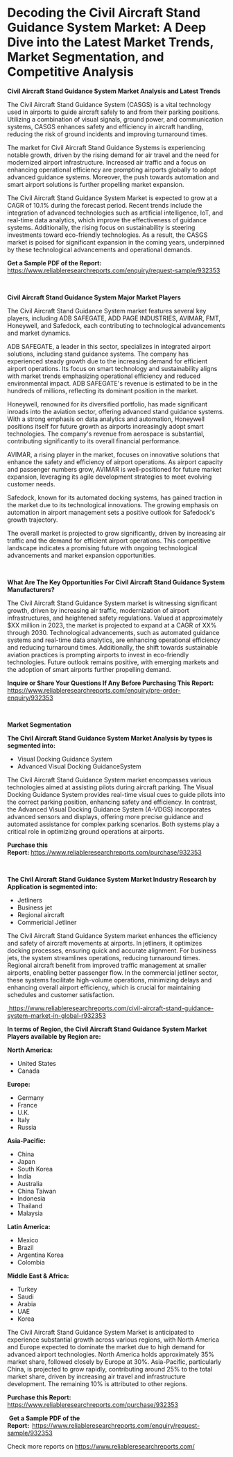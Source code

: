 <p><h1>Decoding the Civil Aircraft Stand Guidance System Market: A Deep Dive into the Latest Market Trends, Market Segmentation, and Competitive Analysis</h1></p><p><strong>Civil Aircraft Stand Guidance System Market Analysis and Latest Trends</strong></p>
<p><p>The Civil Aircraft Stand Guidance System (CASGS) is a vital technology used in airports to guide aircraft safely to and from their parking positions. Utilizing a combination of visual signals, ground power, and communication systems, CASGS enhances safety and efficiency in aircraft handling, reducing the risk of ground incidents and improving turnaround times.</p><p>The market for Civil Aircraft Stand Guidance Systems is experiencing notable growth, driven by the rising demand for air travel and the need for modernized airport infrastructure. Increased air traffic and a focus on enhancing operational efficiency are prompting airports globally to adopt advanced guidance systems. Moreover, the push towards automation and smart airport solutions is further propelling market expansion.</p><p>The Civil Aircraft Stand Guidance System Market is expected to grow at a CAGR of 10.1% during the forecast period. Recent trends include the integration of advanced technologies such as artificial intelligence, IoT, and real-time data analytics, which improve the effectiveness of guidance systems. Additionally, the rising focus on sustainability is steering investments toward eco-friendly technologies. As a result, the CASGS market is poised for significant expansion in the coming years, underpinned by these technological advancements and operational demands.</p></p>
<p><strong>Get a Sample PDF of the Report:&nbsp;</strong> <a href="https://www.reliableresearchreports.com/enquiry/request-sample/932353?utm_campaign=3585&utm_medium=2&utm_source=Github&utm_content=ia&utm_term=21032025&utm_id=civil-aircraft-stand-guidance-system">https://www.reliableresearchreports.com/enquiry/request-sample/932353</a></p>
<p>&nbsp;</p>
<p><strong>Civil Aircraft Stand Guidance System Major Market Players</strong></p>
<p><p>The Civil Aircraft Stand Guidance System market features several key players, including ADB SAFEGATE, ADD PAGE INDUSTRIES, AVIMAR, FMT, Honeywell, and Safedock, each contributing to technological advancements and market dynamics.</p><p>ADB SAFEGATE, a leader in this sector, specializes in integrated airport solutions, including stand guidance systems. The company has experienced steady growth due to the increasing demand for efficient airport operations. Its focus on smart technology and sustainability aligns with market trends emphasizing operational efficiency and reduced environmental impact. ADB SAFEGATE's revenue is estimated to be in the hundreds of millions, reflecting its dominant position in the market.</p><p>Honeywell, renowned for its diversified portfolio, has made significant inroads into the aviation sector, offering advanced stand guidance systems. With a strong emphasis on data analytics and automation, Honeywell positions itself for future growth as airports increasingly adopt smart technologies. The company's revenue from aerospace is substantial, contributing significantly to its overall financial performance.</p><p>AVIMAR, a rising player in the market, focuses on innovative solutions that enhance the safety and efficiency of airport operations. As airport capacity and passenger numbers grow, AVIMAR is well-positioned for future market expansion, leveraging its agile development strategies to meet evolving customer needs.</p><p>Safedock, known for its automated docking systems, has gained traction in the market due to its technological innovations. The growing emphasis on automation in airport management sets a positive outlook for Safedock's growth trajectory.</p><p>The overall market is projected to grow significantly, driven by increasing air traffic and the demand for efficient airport operations. This competitive landscape indicates a promising future with ongoing technological advancements and market expansion opportunities.</p></p>
<p>&nbsp;</p>
<p><strong>What Are The Key Opportunities For Civil Aircraft Stand Guidance System Manufacturers?</strong></p>
<p><p>The Civil Aircraft Stand Guidance System market is witnessing significant growth, driven by increasing air traffic, modernization of airport infrastructures, and heightened safety regulations. Valued at approximately $XX million in 2023, the market is projected to expand at a CAGR of XX% through 2030. Technological advancements, such as automated guidance systems and real-time data analytics, are enhancing operational efficiency and reducing turnaround times. Additionally, the shift towards sustainable aviation practices is prompting airports to invest in eco-friendly technologies. Future outlook remains positive, with emerging markets and the adoption of smart airports further propelling demand.</p></p>
<p><strong>Inquire or Share Your Questions If Any Before Purchasing This Report:</strong> <a href="https://www.reliableresearchreports.com/enquiry/pre-order-enquiry/932353?utm_campaign=3585&utm_medium=2&utm_source=Github&utm_content=ia&utm_term=21032025&utm_id=civil-aircraft-stand-guidance-system">https://www.reliableresearchreports.com/enquiry/pre-order-enquiry/932353</a></p>
<p>&nbsp;</p>
<p><strong>Market Segmentation</strong></p>
<p><strong>The Civil Aircraft Stand Guidance System Market Analysis by types is segmented into:</strong></p>
<p><ul><li>Visual Docking Guidance System</li><li>Advanced Visual Docking GuidanceSystem</li></ul></p>
<p><p>The Civil Aircraft Stand Guidance System market encompasses various technologies aimed at assisting pilots during aircraft parking. The Visual Docking Guidance System provides real-time visual cues to guide pilots into the correct parking position, enhancing safety and efficiency. In contrast, the Advanced Visual Docking Guidance System (A-VDGS) incorporates advanced sensors and displays, offering more precise guidance and automated assistance for complex parking scenarios. Both systems play a critical role in optimizing ground operations at airports.</p></p>
<p><strong>Purchase this Report:&nbsp;</strong><a href="https://www.reliableresearchreports.com/purchase/932353?utm_campaign=3585&utm_medium=2&utm_source=Github&utm_content=ia&utm_term=21032025&utm_id=civil-aircraft-stand-guidance-system">https://www.reliableresearchreports.com/purchase/932353</a></p>
<p>&nbsp;</p>
<p><strong>The Civil Aircraft Stand Guidance System Market Industry Research by Application is segmented into:</strong></p>
<p><ul><li>Jetliners</li><li>Business jet</li><li>Regional aircraft</li><li>Commericial Jetliner</li></ul></p>
<p><p>The Civil Aircraft Stand Guidance System market enhances the efficiency and safety of aircraft movements at airports. In jetliners, it optimizes docking processes, ensuring quick and accurate alignment. For business jets, the system streamlines operations, reducing turnaround times. Regional aircraft benefit from improved traffic management at smaller airports, enabling better passenger flow. In the commercial jetliner sector, these systems facilitate high-volume operations, minimizing delays and enhancing overall airport efficiency, which is crucial for maintaining schedules and customer satisfaction.</p></p>
<p><a href="https://www.reliableresearchreports.com/civil-aircraft-stand-guidance-system-market-in-global-r932353?utm_campaign=3585&utm_medium=2&utm_source=Github&utm_content=ia&utm_term=21032025&utm_id=civil-aircraft-stand-guidance-system">&nbsp;https://www.reliableresearchreports.com/civil-aircraft-stand-guidance-system-market-in-global-r932353</a></p>
<p><strong>In terms of Region, the Civil Aircraft Stand Guidance System Market Players available by Region are:</strong></p>
<p>
    <p> <strong> North America: </strong>
        <ul>
            <li>United States</li>
            <li>Canada</li>
        </ul>
        </p> 
    <p> <strong> Europe: </strong>
        <ul>
            <li>Germany</li>
            <li>France</li>
            <li>U.K.</li>
            <li>Italy</li>
            <li>Russia</li>
        </ul>
        </p> 
    <p> <strong> Asia-Pacific: </strong>
        <ul>
            <li>China</li>
            <li>Japan</li>
            <li>South Korea</li>
            <li>India</li>
            <li>Australia</li>
            <li>China Taiwan</li>
            <li>Indonesia</li>
            <li>Thailand</li>
            <li>Malaysia</li>
        </ul>
        </p> 
    <p> <strong> Latin America: </strong>
        <ul>
            <li>Mexico</li>
            <li>Brazil</li>
            <li>Argentina Korea</li>
            <li>Colombia</li>
        </ul>
        </p> 
    <p> <strong> Middle East & Africa: </strong>
        <ul>
            <li>Turkey</li>
            <li>Saudi</li>
            <li>Arabia</li>
            <li>UAE</li>
            <li>Korea</li>
        </ul>
    </p>
    </p>
<p><p>The Civil Aircraft Stand Guidance System Market is anticipated to experience substantial growth across various regions, with North America and Europe expected to dominate the market due to high demand for advanced airport technologies. North America holds approximately 35% market share, followed closely by Europe at 30%. Asia-Pacific, particularly China, is projected to grow rapidly, contributing around 25% to the total market share, driven by increasing air travel and infrastructure development. The remaining 10% is attributed to other regions.</p></p>
<p><strong>Purchase this Report: </strong><a href="https://www.reliableresearchreports.com/purchase/932353?utm_campaign=3585&utm_medium=2&utm_source=Github&utm_content=ia&utm_term=21032025&utm_id=civil-aircraft-stand-guidance-system">https://www.reliableresearchreports.com/purchase/932353</a></p>
<p>&nbsp;<strong>Get a Sample PDF of the Report:&nbsp;&nbsp;</strong><a href="https://www.reliableresearchreports.com/enquiry/request-sample/932353?utm_campaign=3585&utm_medium=2&utm_source=Github&utm_content=ia&utm_term=21032025&utm_id=civil-aircraft-stand-guidance-system">https://www.reliableresearchreports.com/enquiry/request-sample/932353</a></p>
<p><strong></strong></p>
<p>Check more reports on <a href="https://www.reliableresearchreports.com/?utm_campaign=3585&utm_medium=2&utm_source=Github&utm_content=ia&utm_term=21032025&utm_id=civil-aircraft-stand-guidance-system">https://www.reliableresearchreports.com/</a></p>
